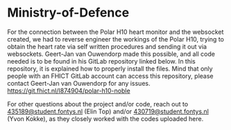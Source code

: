 # Ministry-of-Defence

For the connection between the Polar H10 heart monitor and the websocket created, we had to reverse engineer the workings of the Polar H10, trying to obtain the heart rate via self written procedures and sending it out via websockets. Geert-Jan van Ouwendorp made this possible, and all code needed is to be found in his GitLab repository linked below. In this repository, it is explained how to properly install the files. 
Mind that only people with an FHICT GitLab account can access this repository, please contact Geert-Jan van Ouwendorp for any issues.
https://git.fhict.nl/I874904/polar-h10-noble


For other questions about the project and/or code, reach out to 435189@student.fontys.nl (Elin Top) and/or 430719@student.fontys.nl (Yvon Kokke), as they closely worked with the codes uploaded here.
